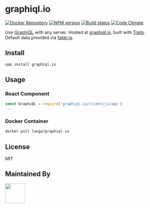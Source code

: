 # graphiql.io

[![Docker Repository][docker-image]][docker-url]
[![NPM version][npm-image]][npm-url]
[![Build status][ci-image]][ci-url]
[![Code Climate][codeclimate-image]][codeclimate-url]

Use [GraphiQL](https://github.com/graphql/graphiql) with any server. Hosted at [graphiql.io](https://graphiql.io), built with [Trails](http://trailsjs.io).
Default data provided via [faker.js](https://github.com/marak/Faker.js/).

## Install

```sh
npm install graphiql.io
```

## Usage

### React Component

```js
const GraphiQL = require('graphiql.io/client/js/app')
...
```

### Docker Container

```sh
docker pull langa/graphiql.io
```

## License
MIT

## Maintained By
[<img src='http://i.imgur.com/Y03Jgmf.png' height='64px'>](http://langa.io)

[docker-image]: https://img.shields.io/badge/Docker-langa/graphiql.io-1aaaf8.svg?style=flat-square
[docker-url]: https://hub.docker.com/r/langa/graphiql.io/
[npm-image]: https://img.shields.io/npm/v/waterline-postgresql.svg?style=flat-square
[npm-url]: https://npmjs.org/package/waterline-postgresql
[ci-image]: https://img.shields.io/travis/langateam/graphiql.io/master.svg?style=flat-square
[ci-url]: https://travis-ci.org/langateam/graphiql.io
[codeclimate-image]: https://img.shields.io/codeclimate/github/langateam/graphiql.io.svg?style=flat-square
[codeclimate-url]: https://codeclimate.com/github/langateam/graphiql.io
